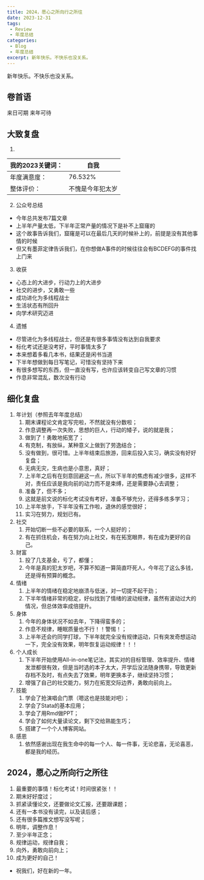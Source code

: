 ```yaml
---
title: 2024，愿心之所向行之所往
date: 2023-12-31
tags:
 - Review
 - 年度总结
categories: 
 - Blog
 - 年度总结
excerpt: 新年快乐。不快乐也没关系。
---
```



新年快乐。不快乐也没关系。

## 卷首语

来日可期  来年可待

## 大致复盘

1. 
| **我的2023关键词**：|**自我** |
| - | - |
| 年度满意度： | 76.532% |
| 整体评价：| 不愧是今年犯太岁 |

2. 公众号总结
- 今年总共发布7篇文章
- 上半年产量太低，下半年正常产量的情况下是补不上窟窿的
- 这个故事告诉我们，窟窿是可以在最后几天的时候补上的，前提是没有其他事情的时候
- 但又有墨菲定律告诉我们，在你想做A事件的时候往往会有BCDEFG的事件找上门来

3. 收获
- 心态上的大进步，行动力上的大进步
- 社交的进步，又勇敢一些
- 成功进化为多线程战士
- 生活状态有所回升
- 向学术研究迈进

4. 遗憾
- 尽管进化为多线程战士，但还是有很多事情没有达到自我要求
- 标化考试还是没考好，平时事情太多了
- 本来想着多看几本书，结果还是闲书当道
- 下半年想做到每日写笔记，可惜没有坚持下来
- 有很多想写的东西，但一直没有写，也许应该转变自己写文章的习惯
- 作息非常混乱，数次没有行动

## 细化复盘

1. 年计划（参照去年年度总结）
	1. 期末课程论文肯定写完啦，不然就没有分数啦；
	2. 作息调整再一次失败，思想的巨人，行动的矮子，说的就是我；
	3. 做到了！勇敢地拓宽了；
	4. 有克制，有放纵，某种意义上做到了劳逸结合；
	5. 没有做到，很可惜。上半年结束后旅游，回来后投入实习，确实没有好好复盘；
	6. 无病无灾，生病也是小意思，真好；
	7. 上半年之后有在刻意回避这一点，所以下半年的焦虑有减少很多，这样不对，责任应该是我向前的动力而不是束缚，还是需要静心去调整；
	8. 准备了，但不多；
	9. 这就是前文说的标化考试没有考好，准备不够充分，还得多练多学习；
	10. 上半年放手，下半年没有工作啦，退休的感觉很好；
	11. 实习在努力，规划已有。
2. 社交
	1. 开始切断一些不必要的联系，一个人挺好的；
	2. 有在抓住机会，有在努力向上社交，有在拓宽眼界，有在成为更好的自己。
3. 财富
	1. 投了几支基金，亏了，都懂；
	2. 今年是真的犯太岁吧，不算不知道一算简直吓死人，今年花了这么多钱，还是得有预算的概念。
4. 情绪
	1. 上半年的情绪在稳定地崩溃与低迷，对一切提不起干劲；
	2. 下半年情绪非常的稳定，好似找到了情绪的波动规律，虽然有波动过大的情况，但总体效率成倍提升。
5. 身体
	1. 今年的身体状况不如去年，下降得蛮多的；
	2. 作息不规律，睡眠质量也不行！！警惕！；
	3. 上半年还会约同学打球，下半年就完全没有规律运动，只有突发奇想运动一下，完全没有效果，明年恢复运动规律！！！
6. 个人成长
	1. 下半年开始使用All-in-one笔记法，其实对的目标管理、效率提升、情绪发泄都很有效，但是当时选的本子太大，开学后没法随身携带，导致更新存档不及时，有点失去了效果，明年更换本子，继续坚持习惯；
	2. 增强了自己的社交能力，努力在拓宽交际边界，勇敢向前向上。
7. 技能
	1. 学会了抢演唱会门票（嗯这也是技能对吧）；
	2. 学会了Stata的基本应用；
	3. 学会了用Rmd做PPT；
	4. 学会了如何大量读论文，剩下交给熟能生巧；
	5. 搭建了一个个人博客网站。
8. 感恩
	1. 依然感谢出现在我生命中的每一个人、每一件事，无论悲喜，无论喜恶，都是我的经历。

## 2024，愿心之所向行之所往

1. 最重要的事情！标化考试！时间很紧张！！
2. 期末好好度过；
3. 抓紧读懂论文，还要做论文汇报，还要跟课题；
4. 还有一本书没有读完，以及读后感；
5. 还有很多篇推文想写没写呢；
6. 明年，调整作息！
7. 至少半年正念；
8. 规律运动，规律自我；
9. 向外，勇敢向前向上；
10. 成为更好的自己！

- 祝我们，好在新的一年。

